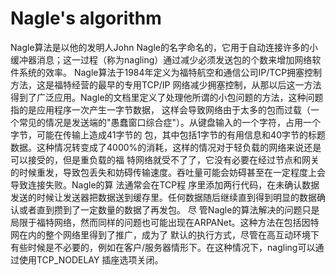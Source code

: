 # Nagle's algorithm
Nagle算法是以他的发明人John Nagle的名字命名的，它用于自动连接许多的小缓冲器消息；这一过程（称为nagling）通过减少必须发送包的个数来增加网络软件系统的效率。
Nagle算法于1984年定义为福特航空和通信公司IP/TCP拥塞控制方法，这是福特经营的最早的专用TCP/IP 网络减少拥塞控制，从那以后这一方法得到了广泛应用。Nagle的文档里定义了处理他所谓的小包问题的方法，这种问题指的是应用程序一次产生一字节数据， 这样会导致网络由于太多的包而过载（一个常见的情况是发送端的"愚蠢窗口综合症"）。从键盘输入的一个字符，占用一个字节，可能在传输上造成41字节的 包，其中包括1字节的有用信息和40字节的标题数据。这种情况转变成了4000%的消耗，这样的情况对于轻负载的网络来说还是可以接受的，但是重负载的福 特网络就受不了了，它没有必要在经过节点和网关的时候重发，导致包丢失和妨碍传输速度。吞吐量可能会妨碍甚至在一定程度上会导致连接失败。Nagle的算 法通常会在TCP程 序里添加两行代码，在未确认数据发送的时候让发送器把数据送到缓存里。任何数据随后继续直到得到明显的数据确认或者直到攒到了一定数量的数据了再发包。
尽 管Nagle的算法解决的问题只是局限于福特网络，然而同样的问题也可能出现在ARPANet。这种方法在包括因特网在内的整个网络里得到了推广，成为了 默认的执行方式，尽管在高互动环境下有些时候是不必要的，例如在客户/服务器情形下。在这种情况下，nagling可以通过使用TCP_NODELAY 插座选项关闭。 